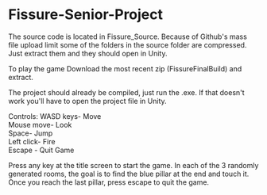 # Fissure-Senior-Project

The source code is located in Fissure_Source. Because of Github's mass file upload limit some of the folders in the source folder are compressed. Just extract them and they should open in Unity.

To play the game
Download the most recent zip (FissureFinalBuild) and extract.

The project should already be compiled, just run the .exe. If that doesn't work you'll have to open the project file in Unity.

Controls:
WASD keys- Move       
Mouse move- Look        
Space- Jump       
Left click- Fire  
Escape - Quit Game

Press any key at the title screen to start the game. In each of the 3 randomly generated rooms, the goal is to find the blue pillar at the end and touch it. Once you reach the last pillar, press escape to quit the game.

